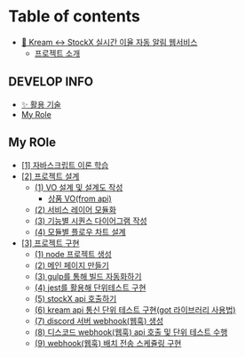 # Table of contents

* [👟 Kream <-> StockX 실시간 이율 자동 알림 웹서비스](README.md)
  * [프로젝트 소개](readme/undefined.md)

## DEVELOP INFO

* [✨ 활용 기술](<develop-info/활용 기술.md>)
* [My Role](develop-info/my-role.md)

## My ROle

* [\[1\] 자바스크립트 이론 학습](<my-role/\[1] 자바스크립트 이론 학습.md>)
* [\[2\] 프로젝트 설계](<my-role/\[2] 프로젝트 설계/README.md>)
  * [(1) VO 설계 및 설계도 작성](<my-role/\[2] 프로젝트 설계/(1) VO 설계 및 설계도 작성/README.md>)
    * [상품 VO(from api)](<my-role/\[2] 프로젝트 설계/(1) VO 설계 및 설계도 작성/vo-from-api.md>)
  * [(2) 서비스 레이어 모듈화](<my-role/\[2] 프로젝트 설계/(2) 서비스 레이어 모듈화.md>)
  * [(3) 기능별 시퀀스 다이어그램 작성](<my-role/\[2] 프로젝트 설계/(3) 기능별 시퀀스 다이어그램 작성.md>)
  * [(4) 모듈별 플로우 차트 설계](<my-role/\[2] 프로젝트 설계/(4) 모듈별 플로우 차트 설계.md>)
* [\[3\] 프로젝트 구현](<my-role/\[3] 프로젝트 구현/README.md>)
  * [(1) node 프로젝트 생성](<my-role/\[3] 프로젝트 구현/(1) node 프로젝트 생성.md>)
  * [(2) 메인 페이지 만들기](<my-role/\[3] 프로젝트 구현/(2) bootstrap5 활용해 간단한 ejs 화면 구현.md>)
  * [(3) gulp를 통해 빌드 자동화하기](<my-role/\[3] 프로젝트 구현/(3) gulp를 활용해 프로젝트 띄우기.md>)
  * [(4) jest를 활용해 단위테스트 구현](<my-role/\[3] 프로젝트 구현/(4) jest를 활용해 단위테스트 구현.md>)
  * [(5) stockX api 호출하기](<my-role/\[3] 프로젝트 구현/(5) stockX api 호출과 단위 테스트 구현.md>)
  * [(6) kream api 통신 단위 테스트 구현(got 라이브러리 사용법)](<my-role/\[3] 프로젝트 구현/(6) kream api 통신 단위 테스트 구현(got 라이브러리 사용법).md>)
  * [(7) discord 서버 webhook(웹훅) 생성](<my-role/\[3] 프로젝트 구현/(7) discord 서버 webhook(웹훅) 생성.md>)
  * [(8) 디스코드 webhook(웹훅) api 호출 및 단위 테스트 수행](<my-role/\[3] 프로젝트 구현/(8) 디스코드 webhook(웹훅) api 호출 및 단위 테스트 수행.md>)
  * [(9) webhook(웹훅) 배치 전송 스케쥴링 구현](<my-role/\[3] 프로젝트 구현/(9) webhook(웹훅) 배치 전송 스케쥴링 구현.md>)

